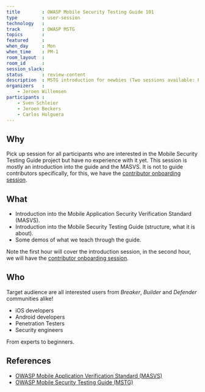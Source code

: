 ```yaml
---
title        : OWASP Mobile Security Testing Guide 101
type         : user-session
technology   :
track        : OWASP MSTG
topics       :
featured     :
when_day     : Mon
when_time    : PM-1
room_layout  :
room_id      :
session_slack:
status       : review-content
description  : MSTG introduction for newbies (Two sessions available: PM-1 on Mon, AM-1 on Wed)
organizers   :
    - Jeroen Willemsen
participants :
    - Sven Schleier 
    - Jeroen Beckers
    - Carlos Holguera
---
```


## Why

Pick up session for all participants who are interested in the Mobile Security Testing Guide project but have no experience with it yet. This session is mostly an introduction into the guide and the MASVS. It is not to guide contributors specifically, for this, we have the [contributor onboarding session](https://open-security-summit.org/tracks/mobile/user-sessions/intro-mstg/).

## What

- Introduction into the Mobile Application Security Verification Standard (MASVS).
- Introduction into the Mobile Security Testing Guide (structure, what it is about).
- Some demos of what we teach through the guide.

Note the first hour will cover the introduction session, in the second hour, we will have the [contributor onboarding session](https://open-security-summit.org/tracks/mobile/user-sessions/intro-mstg/).

## Who

Target audience are all interested users from _Breaker_, _Builder_ and _Defender_ communities alike!

- iOS developers
- Android developers
- Penetration Testers
- Security engineers

From experts to beginners.

## References

- [OWASP Mobile Application Verification Standard (MASVS)](https://github.com/OWASP/owasp-masvs "MASVS")
- [OWASP Mobile Security Testing Guide (MSTG)](https://github.com/OWASP/owasp-mstg "MSTG")
